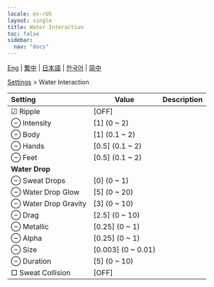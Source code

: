 ```yaml
---
locale: en-rUS
layout: single
title: Water Interaction
toc: false
sidebar:
  nav: "docs"
---
```

[Eng](/dancexr/menu/2025.4/actor/water_interaction) | [繁中](/tw/dancexr/menu/2025.4/actor/water_interaction) | [日本語](/jp/dancexr/menu/2025.4/actor/water_interaction) | [한국어](/kr/dancexr/menu/2025.4/actor/water_interaction) | [简中](/zh/dancexr/menu/2025.4/actor/water_interaction)

[Settings](../menu#Settings) > Water Interaction



| Setting | Value | Description |
| :--- | --- | :--- |
|  ☑ Ripple| [OFF] | 
|  ⊖ Intensity| [1] (0 ~ 2) | 
|  ⊖ Body| [1] (0.1 ~ 2) | 
|  ⊖ Hands| [0.5] (0.1 ~ 2) | 
|  ⊖ Feet| [0.5] (0.1 ~ 2) | 
|  <b>Water Drop</b>|| 
|  ⊖ Sweat Drops| [0] (0 ~ 1) | 
|  ⊖ Water Drop Glow| [5] (0 ~ 20) | 
|  ⊖ Water Drop Gravity| [3] (0 ~ 10) | 
|  ⊖ Drag| [2.5] (0 ~ 10) | 
|  ⊖ Metallic| [0.25] (0 ~ 1) | 
|  ⊖ Alpha| [0.25] (0 ~ 1) | 
|  ⊖ Size| [0.003] (0 ~ 0.01) | 
|  ⊖ Duration| [5] (0 ~ 10) | 
|  □ Sweat Collision| [OFF] | 
